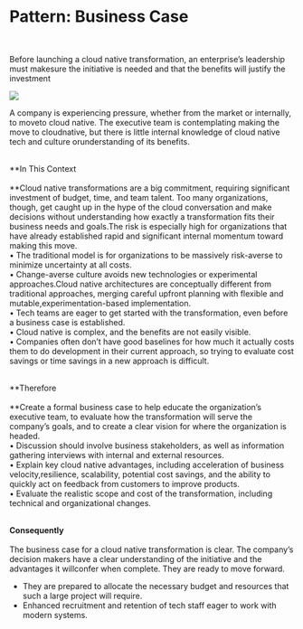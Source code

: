 # Pattern: Business Case  
‍

Before launching a cloud native transformation, an enterprise’s leadership must makesure the initiative is needed and that the benefits will justify the investment

![](images/71.-business-case.png)

A company is experiencing pressure, whether from the market or internally, to moveto cloud native. The executive team is contemplating making the move to cloudnative, but there is little internal knowledge of cloud native tech and culture orunderstanding of its benefits.  
‍

**In This Context  
‍  
**Cloud native transformations are a big commitment, requiring significant investment of budget, time, and team talent. Too many organizations, though, get caught up in the hype of the cloud conversation and make decisions without understanding how exactly a transformation fits their business needs and goals.The risk is especially high for organizations that have already established rapid and significant internal momentum toward making this move.  
• The traditional model is for organizations to be massively risk-averse to minimize uncertainty at all costs.  
• Change-averse culture avoids new technologies or experimental approaches.Cloud native architectures are conceptually different from traditional approaches, merging careful upfront planning with flexible and mutable,experimentation-based implementation.  
• Tech teams are eager to get started with the transformation, even before a business case is established.  
• Cloud native is complex, and the benefits are not easily visible.  
• Companies often don’t have good baselines for how much it actually costs them to do development in their current approach, so trying to evaluate cost savings or time savings in a new approach is difficult.  
‍

**Therefore  
‍  
**Create a formal business case to help educate the organization’s executive team, to evaluate how the transformation will serve the company’s goals, and to create a clear vision for where the organization is headed.  
• Discussion should involve business stakeholders, as well as information gathering interviews with internal and external resources.  
• Explain key cloud native advantages, including acceleration of business velocity,resilience, scalability, potential cost savings, and the ability to quickly act on feedback from customers to improve products.  
• Evaluate the realistic scope and cost of the transformation, including technical and organizational changes.  
‍

**Consequently  
‍**  
The business case for a cloud native transformation is clear. The company’s decision makers have a clear understanding of the initiative and the advantages it willconfer when complete. They are ready to move forward.  
+ They are prepared to allocate the necessary budget and resources that such a large project will require.  
+ Enhanced recruitment and retention of tech staff eager to work with modern systems.  
‍

</div>

</div>
